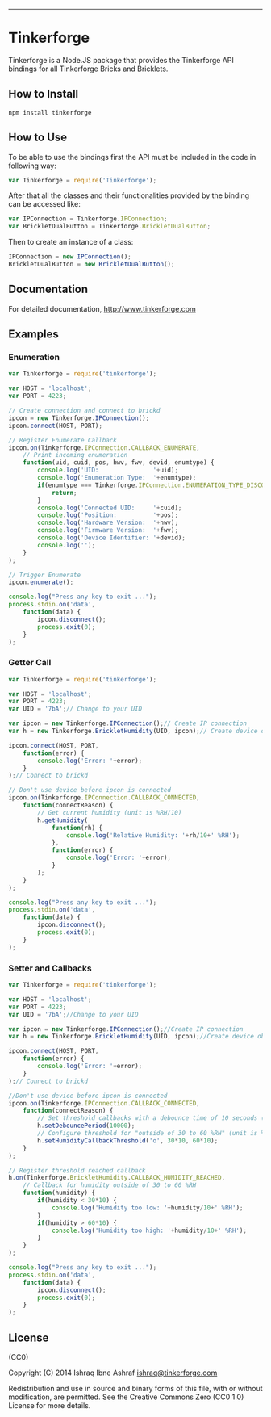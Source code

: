 <hr />

# Tinkerforge

Tinkerforge is a Node.JS package that provides the
Tinkerforge API bindings for all Tinkerforge Bricks
and Bricklets.

## How to Install

```
npm install tinkerforge
```

## How to Use

To be able to use the bindings first the API must be
included in the code in following way:

```js
var Tinkerforge = require('Tinkerforge');
```

After that all the classes and their functionalities
provided by the binding can be accessed like:

```js
var IPConnection = Tinkerforge.IPConnection;
var BrickletDualButton = Tinkerforge.BrickletDualButton;
```

Then to create an instance of a class:

```js
IPConnection = new IPConnection();
BrickletDualButton = new BrickletDualButton();
```

## Documentation

For detailed documentation, <http://www.tinkerforge.com>

## Examples

### Enumeration
```js
var Tinkerforge = require('tinkerforge');

var HOST = 'localhost';
var PORT = 4223;

// Create connection and connect to brickd
ipcon = new Tinkerforge.IPConnection();
ipcon.connect(HOST, PORT);

// Register Enumerate Callback
ipcon.on(Tinkerforge.IPConnection.CALLBACK_ENUMERATE,
    // Print incoming enumeration
    function(uid, cuid, pos, hwv, fwv, devid, enumtype) {
        console.log('UID:               '+uid);
        console.log('Enumeration Type:  '+enumtype);
        if(enumtype === Tinkerforge.IPConnection.ENUMERATION_TYPE_DISCONNECTED) {
            return;
        }
        console.log('Connected UID:     '+cuid);
        console.log('Position:          '+pos);
        console.log('Hardware Version:  '+hwv);
        console.log('Firmware Version:  '+fwv);
        console.log('Device Identifier: '+devid);
        console.log('');
    }
);

// Trigger Enumerate
ipcon.enumerate();

console.log("Press any key to exit ...");
process.stdin.on('data',
    function(data) {
        ipcon.disconnect();
        process.exit(0);
    }
);
```
### Getter Call
```js
var Tinkerforge = require('tinkerforge');

var HOST = 'localhost';
var PORT = 4223;
var UID = '7bA';// Change to your UID

var ipcon = new Tinkerforge.IPConnection();// Create IP connection
var h = new Tinkerforge.BrickletHumidity(UID, ipcon);// Create device object

ipcon.connect(HOST, PORT,
    function(error) {
        console.log('Error: '+error);        
    }
);// Connect to brickd

// Don't use device before ipcon is connected
ipcon.on(Tinkerforge.IPConnection.CALLBACK_CONNECTED,
    function(connectReason) {
        // Get current humidity (unit is %RH/10)
        h.getHumidity(
            function(rh) {
                console.log('Relative Humidity: '+rh/10+' %RH');
            },
            function(error) {
                console.log('Error: '+error);
            }
        );
    }
);

console.log("Press any key to exit ...");
process.stdin.on('data',
    function(data) {
        ipcon.disconnect();
        process.exit(0);
    }
);

```
### Setter and Callbacks
```js
var Tinkerforge = require('tinkerforge');

var HOST = 'localhost';
var PORT = 4223;
var UID = '7bA';//Change to your UID

var ipcon = new Tinkerforge.IPConnection();//Create IP connection
var h = new Tinkerforge.BrickletHumidity(UID, ipcon);//Create device object

ipcon.connect(HOST, PORT,
    function(error) {
        console.log('Error: '+error);        
    }
);// Connect to brickd

//Don't use device before ipcon is connected
ipcon.on(Tinkerforge.IPConnection.CALLBACK_CONNECTED,
    function(connectReason) {
        // Set threshold callbacks with a debounce time of 10 seconds (10000ms)
        h.setDebouncePeriod(10000); 
        // Configure threshold for "outside of 30 to 60 %RH" (unit is %RH/10)
        h.setHumidityCallbackThreshold('o', 30*10, 60*10);    
    }
);

// Register threshold reached callback
h.on(Tinkerforge.BrickletHumidity.CALLBACK_HUMIDITY_REACHED,
    // Callback for humidity outside of 30 to 60 %RH
    function(humidity) {
        if(humidity < 30*10) {
            console.log('Humidity too low: '+humidity/10+' %RH');
        }
        if(humidity > 60*10) {
            console.log('Humidity too high: '+humidity/10+' %RH');
        }
    }
);

console.log("Press any key to exit ...");
process.stdin.on('data',
    function(data) {
        ipcon.disconnect();
        process.exit(0);
    }
);

```
## License

(CC0)

Copyright (C) 2014 Ishraq Ibne Ashraf <ishraq@tinkerforge.com>

Redistribution and use in source and binary forms of this file,
with or without modification, are permitted. See the Creative
Commons Zero (CC0 1.0) License for more details.

